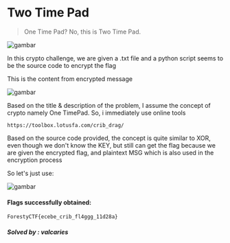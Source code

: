 # Two Time Pad
>One Time Pad? No, this is Two Time Pad.

![gambar](https://github.com/Valcar-ies/WriteUP-Seleksi-Internal-Gemastik-2023-Foresty/assets/84186470/08982101-4e98-4864-b5e7-3f674883a4e9)

In this crypto challenge, we are given a .txt file and a python script
seems to be the source code to encrypt the flag

This is the content from encrypted message

![gambar](https://github.com/Valcar-ies/WriteUP-Seleksi-Internal-Gemastik-2023-Foresty/assets/84186470/cf9296e3-3d68-4680-9ea7-895c8a42ee61)

Based on the title & description of the problem, I assume the concept of crypto
namely One TimePad. So, i immediately use online tools
```console
https://toolbox.lotusfa.com/crib_drag/
```

Based on the source code provided, the concept is quite similar to
XOR, even though we don't know the KEY, but still can
get the flag because we are given the encrypted flag, and plaintext MSG
which is also used in the encryption process

So let's just use:

![gambar](https://github.com/Valcar-ies/WriteUP-Seleksi-Internal-Gemastik-2023-Foresty/assets/84186470/ecb35242-a848-473a-8f68-8e032b6c27f8)

#### Flags successfully obtained:
```console
ForestyCTF{ecebe_crib_fl4ggg_11d28a}
```

##### Solved by : valcaries
